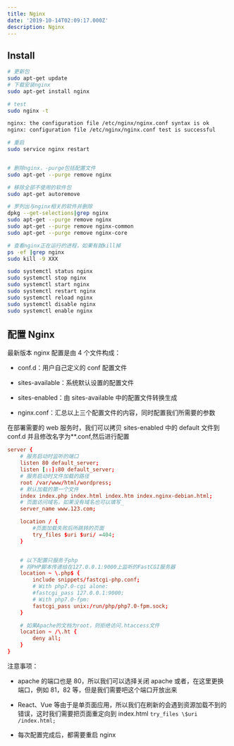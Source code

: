 ```yaml
---
title: Nginx
date: '2019-10-14T02:09:17.000Z'
description: Nginx
---
```


## Install

```bash
# 更新包
sudo apt-get update
# 下载安装nginx
sudo apt-get install nginx

# test
sudo nginx -t

nginx: the configuration file /etc/nginx/nginx.conf syntax is ok
nginx: configuration file /etc/nginx/nginx.conf test is successful

# 重启
sudo service nginx restart


# 删除nginx，-purge包括配置文件
sudo apt-get --purge remove nginx

# 移除全部不使用的软件包
sudo apt-get autoremove

# 罗列出与nginx相关的软件并删除
dpkg --get-selections|grep nginx
sudo apt-get --purge remove nginx
sudo apt-get --purge remove nginx-common
sudo apt-get --purge remove nginx-core

# 查看nginx正在运行的进程，如果有就kill掉
ps -ef |grep nginx
sudo kill -9 XXX
```

```bash
sudo systemctl status nginx
sudo systemctl stop nginx
sudo systemctl start nginx
sudo systemctl restart nginx
sudo systemctl reload nginx
sudo systemctl disable nginx
sudo systemctl enable nginx
```

## 配置 Nginx

最新版本 nginx 配置是由 4 个文件构成：

- conf.d：用户自己定义的 conf 配置文件

- sites-available：系统默认设置的配置文件

- sites-enabled：由 sites-available 中的配置文件转换生成

- nginx.conf：汇总以上三个配置文件的内容，同时配置我们所需要的参数

在部署需要的 web 服务时，我们可以拷贝 sites-enabled 中的 default 文件到 conf.d 并且修改名字为\*\*.conf,然后进行配置

```conf
server {
    # 服务启动时监听的端口
    listen 80 default_server;
    listen [::]:80 default_server;
    # 服务启动时文件加载的路径
    root /var/www/html/wordpress;
    # 默认加载的第一个文件
    index index.php index.html index.htm index.nginx-debian.html;
    # 页面访问域名，如果没有域名也可以填写_
    server_name www.123.com;

    location / {
        #页面加载失败后所跳转的页面
        try_files $uri $uri/ =404;
    }


    # 以下配置只服务于php
    # 将PHP脚本传递给在127.0.0.1:9000上监听的FastCGI服务器
    location ~ \.php$ {
        include snippets/fastcgi-php.conf;
        # With php7.0-cgi alone:
        #fastcgi_pass 127.0.0.1:9000;
        # With php7.0-fpm:
        fastcgi_pass unix:/run/php/php7.0-fpm.sock;
    }

    # 如果Apache的文档为root，则拒绝访问.htaccess文件
    location ~ /\.ht {
        deny all;
    }
}
```

注意事项：

- apache 的端口也是 80，所以我们可以选择关闭 apache 或者，在这里更换端口，例如 81，82 等，但是我们需要吧这个端口开放出来

- React、Vue 等由于是单页面应用，所以我们在刷新的会遇到资源加载不到的错误，这时我们需要把页面重定向到 index.html `try_files \$uri /index.html;`

- 每次配置完成后，都需要重启 nginx
